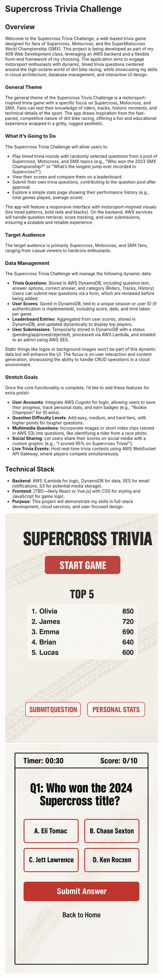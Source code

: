 # Supercross Trivia Challenge

## Overview

Welcome to the Supercross Trivia Challenge, a web-based trivia game designed for fans of Supercross, Motocross, and the SuperMotocross World Championship (SMX). This project is being developed as part of my 408 Web Development class, leveraging an AWS backend and a flexible front-end framework of my choosing. The application aims to engage motorsport enthusiasts with dynamic, timed trivia questions centered around the high-octane world of dirt bike racing, while showcasing my skills in cloud architecture, database management, and interactive UI design.

### General Theme

The general theme of the Supercross Trivia Challenge is a motorsport-inspired trivia game with a specific focus on Supercross, Motocross, and SMX. Fans can test their knowledge of riders, tracks, historic moments, and technical details of the sport. The app draws inspiration from the fast-paced, competitive nature of dirt bike racing, offering a fun and educational experience wrapped in a gritty, rugged aesthetic.

### What It’s Going to Do

The Supercross Trivia Challenge will allow users to:
- Play timed trivia rounds with randomly selected questions from a pool of Supercross, Motocross, and SMX topics (e.g., "Who won the 2023 SMX Championship?" or "What’s the longest jump ever recorded in Supercross?").
- View their scores and compare them on a leaderboard.
- Submit their own trivia questions, contributing to the question pool after approval.
- Explore a simple stats page showing their performance history (e.g., total games played, average score).

The app will feature a responsive interface with motorsport-inspired visuals (tire tread patterns, bold reds and blacks). On the backend, AWS services will handle question retrieval, score tracking, and user submissions, ensuring a scalable and reliable experience.

### Target Audience

The target audience is primarily Supercross, Motocross, and SMX fans, ranging from casual viewers to hardcore enthusiasts.

### Data Management

The Supercross Trivia Challenge will manage the following dynamic data:
- **Trivia Questions**: Stored in AWS DynamoDB, including question text, answer options, correct answer, and category (Riders, Tracks, History). Users can submit new questions via a form, which are reviewed before being added.
- **User Scores**: Saved in DynamoDB, tied to a unique session or user ID (if authentication is implemented), including score, date, and time taken per game.
- **Leaderboard Entries**: Aggregated from user scores, stored in DynamoDB, and updated dynamically to display top players.
- **User Submissions**: Temporarily stored in DynamoDB with a status (pending/approved/rejected), processed via AWS Lambda, and emailed to an admin using AWS SES.

Static things like logos or background images won’t be part of this dynamic data but will enhance the UI. The focus is on user interaction and content generation, showcasing the ability to handle CRUD operations in a cloud environment.

### Stretch Goals

Once the core functionality is complete, I’d like to add these features for extra polish:
- **User Accounts**: Integrate AWS Cognito for login, allowing users to save their progress, track personal stats, and earn badges (e.g., "Rookie Champion" for 10 wins).
- **Question Difficulty Levels**: Add easy, medium, and hard tiers, with higher points for tougher questions.
- **Multimedia Questions**: Incorporate images or short video clips (stored in AWS S3) into questions, like identifying a rider from a race photo.
- **Social Sharing**: Let users share their scores on social media with a custom graphic (e.g., "I scored 95% on Supercross Trivia!").
- **Live Trivia Events**: Host real-time trivia contests using AWS WebSocket API Gateway, where players compete simultaneously.


## Technical Stack

- **Backend**: AWS (Lambda for logic, DynamoDB for data, SES for email notifications, S3 for potential media storage).
- **Frontend**: [TBD—likely React or Vue.js] with CSS for styling and JavaScript for game logic.
- **Purpose**: This project will demonstrate my skills in full-stack development, cloud services, and user-focused design.


![wireframe](TriviaHomeWireFrame.png)
![wireframe](TriviaWireFrame.png)
